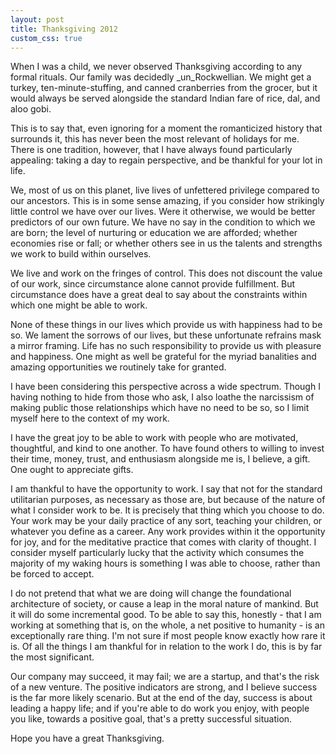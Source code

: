 ```yaml
---
layout: post
title: Thanksgiving 2012
custom_css: true
---
```


When I was a child, we never observed Thanksgiving according to any formal
rituals. Our family was decidedly _un_Rockwellian. We might
get a turkey, ten-minute-stuffing, and canned cranberries from the grocer, but
it would always be served alongside the standard Indian fare of rice, dal, and
aloo gobi.

This is to say that, even ignoring for a moment the romanticized
history that surrounds it, this has never been the most relevant of holidays
for me. There is one tradition, however, that I have always found particularly
appealing: taking a day to regain perspective, and be thankful for your lot in
life.

We, most of us on this planet, live lives of unfettered privilege compared to
our ancestors. This is in some sense amazing, if you consider how strikingly little
control we have over our lives. Were it otherwise, we would be better predictors of
our own future. We have no say in the condition to which we are born; the
level of nurturing or education we are afforded; whether economies rise or
fall; or whether others see in us the talents and strengths we work to build
within ourselves.

We live and work on the fringes of control. This does not discount the value
of our work, since circumstance alone cannot provide fulfillment. But
circumstance does have a great deal to say about the constraints within which one
might be able to work.

None of these things in our lives which provide us with happiness had to be so.
We lament the sorrows of our lives, but these unfortunate refrains mask a
mirror framing. Life has no such responsibility to provide us with pleasure
and happiness. One might as well be grateful for the myriad banalities and
amazing opportunities we routinely take for granted.

I have been considering this perspective across a wide spectrum. Though
I having nothing to hide from those who ask, I also loathe the narcissism of
making public those relationships which have no need to be so, so I limit
myself here to the context of my work.

I have the great joy to be able to work with people who are motivated,
thoughtful, and kind to one another. To have found others to willing to invest
their time, money, trust, and enthusiasm alongside me is, I believe, a gift.
One ought to appreciate gifts.

I am thankful to have the opportunity to work. I say that not for the standard
utilitarian purposes, as necessary as those are, but because of the nature of
what I consider work to be. It is precisely that thing which you choose to do.
Your work may be your daily practice of any sort, teaching your children, or
whatever you define as a career. Any work provides within it the opportunity for
joy, and for the meditative practice that comes with clarity of thought. I
consider myself particularly lucky that the activity which consumes the majority of
my waking hours is something I was able to choose, rather than be forced to
accept.

I do not pretend that what we are doing will change the foundational
architecture of society, or cause a leap in the moral nature of mankind. But it
will do some incremental good. To be able to say this, honestly - that I am
working at something that is, on the whole, a net positive to humanity - is an
exceptionally rare thing. I'm not sure if most people know exactly how rare it
is. Of all the things I am thankful for in relation to the work I do, this is
by far the most significant.

Our company may succeed, it may fail; we are a startup, and that's the risk of
a new venture. The positive indicators are strong, and I believe success is the
far more likely scenario. But at the end of the day, success is about leading a
happy life; and if you're able to do work you enjoy, with people you like,
towards a positive goal, that's a pretty successful situation.

Hope you have a great Thanksgiving.

